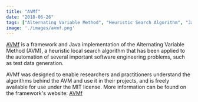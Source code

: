 ```yaml
---
title: "AVMf"
date: "2018-06-26"
tags: ["Alternating Variable Method", "Heuristic Search Algorithm", "Java"]
image: './images/avmf.png'
---
```


[AVMf] is a framework and Java implementation of the Alternating Variable Method (AVM), a heuristic local search algorithm that has been applied to the automation of several important software engineering problems, such as test data generation.

AVMf was designed to enable researchers and practitioners understand the algorithms behind the AVM and use it in their projects, and is freely available for use under the MIT license. More information can be found on the framework's website: [AVMf](http://avmframework.org)

<!--- reference links --->
[AVMf]: <https://github.com/AVMf/avmf>
